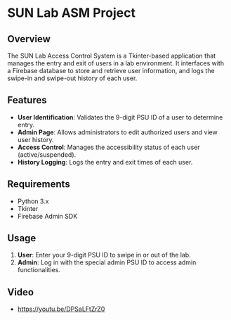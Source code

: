 # SUN Lab ASM Project 

## Overview

The SUN Lab Access Control System is a Tkinter-based application that manages the entry and exit of users in a lab environment. It interfaces with a Firebase database to store and retrieve user information, and logs the swipe-in and swipe-out history of each user.

## Features

- **User Identification**: Validates the 9-digit PSU ID of a user to determine entry.
- **Admin Page**: Allows administrators to edit authorized users and view user history.
- **Access Control**: Manages the accessibility status of each user (active/suspended).
- **History Logging**: Logs the entry and exit times of each user.

## Requirements

- Python 3.x
- Tkinter
- Firebase Admin SDK


## Usage

1. **User**: Enter your 9-digit PSU ID to swipe in or out of the lab.
2. **Admin**: Log in with the special admin PSU ID to access admin functionalities.

## Video
- https://youtu.be/DPSaLFtZrZ0
